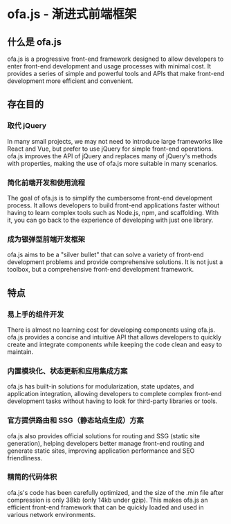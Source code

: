 # ofa.js - 渐进式前端框架

## 什么是 ofa.js

ofa.js is a progressive front-end framework designed to allow developers to enter front-end development and usage processes with minimal cost. It provides a series of simple and powerful tools and APIs that make front-end development more efficient and convenient.

## 存在目的

### 取代 jQuery

In many small projects, we may not need to introduce large frameworks like React and Vue, but prefer to use jQuery for simple front-end operations. ofa.js improves the API of jQuery and replaces many of jQuery's methods with properties, making the use of ofa.js more suitable in many scenarios.

### 简化前端开发和使用流程

The goal of ofa.js is to simplify the cumbersome front-end development process. It allows developers to build front-end applications faster without having to learn complex tools such as Node.js, npm, and scaffolding. With it, you can go back to the experience of developing with just one library.

### 成为银弹型前端开发框架

ofa.js aims to be a "silver bullet" that can solve a variety of front-end development problems and provide comprehensive solutions. It is not just a toolbox, but a comprehensive front-end development framework.

## 特点

### 易上手的组件开发

There is almost no learning cost for developing components using ofa.js. ofa.js provides a concise and intuitive API that allows developers to quickly create and integrate components while keeping the code clean and easy to maintain.

### 内置模块化、状态更新和应用集成方案

ofa.js has built-in solutions for modularization, state updates, and application integration, allowing developers to complete complex front-end development tasks without having to look for third-party libraries or tools.

### 官方提供路由和 SSG（静态站点生成）方案

ofa.js also provides official solutions for routing and SSG (static site generation), helping developers better manage front-end routing and generate static sites, improving application performance and SEO friendliness.

### 精简的代码体积

ofa.js's code has been carefully optimized, and the size of the .min file after compression is only 38kb (only 14kb under gzip). This makes ofa.js an efficient front-end framework that can be quickly loaded and used in various network environments.


